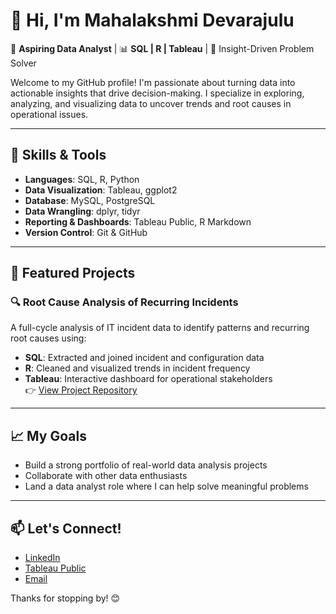 # 👋 Hi, I'm Mahalakshmi Devarajulu

🎯 **Aspiring Data Analyst** | 📊 **SQL | R | Tableau** | 🧠 Insight-Driven Problem Solver

Welcome to my GitHub profile! I'm passionate about turning data into actionable insights that drive decision-making. I specialize in exploring, analyzing, and visualizing data to uncover trends and root causes in operational issues.

---

## 🔧 Skills & Tools

- **Languages**: SQL, R, Python
- **Data Visualization**: Tableau, ggplot2
- **Database**: MySQL, PostgreSQL
- **Data Wrangling**: dplyr, tidyr
- **Reporting & Dashboards**: Tableau Public, R Markdown
- **Version Control**: Git & GitHub

---

## 📁 Featured Projects

### 🔍 Root Cause Analysis of Recurring Incidents
A full-cycle analysis of IT incident data to identify patterns and recurring root causes using:
- **SQL**: Extracted and joined incident and configuration data
- **R**: Cleaned and visualized trends in incident frequency
- **Tableau**: Interactive dashboard for operational stakeholders  
👉 [View Project Repository](https://github.com/mahadevaraj96/root-cause-analysis-incidents)

---

## 📈 My Goals
- Build a strong portfolio of real-world data analysis projects
- Collaborate with other data enthusiasts
- Land a data analyst role where I can help solve meaningful problems

---

## 📫 Let's Connect!
- [LinkedIn](https://www.linkedin.com/in/mahalakshmi-devarajulu-543b61270/)
- [Tableau Public](https://public.tableau.com/app/profile/mahalakshmi.devaraj/vizzes)
- [Email](mailto:mahadevaraj96@gmail.com)

Thanks for stopping by! 😊

